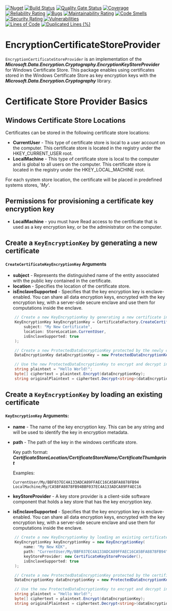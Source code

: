 [![Nuget](https://img.shields.io/nuget/v/Xtrimmer.KeyStoreProvider.Certificate)](https://www.nuget.org/packages/Xtrimmer.KeyStoreProvider.Certificate/0.2.0-pre)
[![Build Status](https://dev.azure.com/Xtrimmer/EncryptionCertificateStoreProvider/_apis/build/status/Xtrimmer.EncryptionCertificateStoreProvider?branchName=master)](https://dev.azure.com/Xtrimmer/EncryptionCertificateStoreProvider/_build/latest?definitionId=4&branchName=master)
[![Quality Gate Status](https://sonarcloud.io/api/project_badges/measure?project=Xtrimmer_EncryptionCertificateStoreProvider&metric=alert_status)](https://sonarcloud.io/dashboard?id=Xtrimmer_EncryptionCertificateStoreProvider)
[![Coverage](https://sonarcloud.io/api/project_badges/measure?project=Xtrimmer_EncryptionCertificateStoreProvider&metric=coverage)](https://sonarcloud.io/dashboard?id=Xtrimmer_EncryptionCertificateStoreProvider)  
[![Reliability Rating](https://sonarcloud.io/api/project_badges/measure?project=Xtrimmer_EncryptionCertificateStoreProvider&metric=reliability_rating)](https://sonarcloud.io/dashboard?id=Xtrimmer_EncryptionCertificateStoreProvider)
[![Bugs](https://sonarcloud.io/api/project_badges/measure?project=Xtrimmer_EncryptionCertificateStoreProvider&metric=bugs)](https://sonarcloud.io/dashboard?id=Xtrimmer_EncryptionCertificateStoreProvider)
[![Maintainability Rating](https://sonarcloud.io/api/project_badges/measure?project=Xtrimmer_EncryptionCertificateStoreProvider&metric=sqale_rating)](https://sonarcloud.io/dashboard?id=Xtrimmer_EncryptionCertificateStoreProvider)
[![Code Smells](https://sonarcloud.io/api/project_badges/measure?project=Xtrimmer_EncryptionCertificateStoreProvider&metric=code_smells)](https://sonarcloud.io/dashboard?id=Xtrimmer_EncryptionCertificateStoreProvider)
[![Security Rating](https://sonarcloud.io/api/project_badges/measure?project=Xtrimmer_EncryptionCertificateStoreProvider&metric=security_rating)](https://sonarcloud.io/dashboard?id=Xtrimmer_EncryptionCertificateStoreProvider)
[![Vulnerabilities](https://sonarcloud.io/api/project_badges/measure?project=Xtrimmer_EncryptionCertificateStoreProvider&metric=vulnerabilities)](https://sonarcloud.io/dashboard?id=Xtrimmer_EncryptionCertificateStoreProvider)  
[![Lines of Code](https://sonarcloud.io/api/project_badges/measure?project=Xtrimmer_EncryptionCertificateStoreProvider&metric=ncloc)](https://sonarcloud.io/dashboard?id=Xtrimmer_EncryptionCertificateStoreProvider)
[![Duplicated Lines (%)](https://sonarcloud.io/api/project_badges/measure?project=Xtrimmer_EncryptionCertificateStoreProvider&metric=duplicated_lines_density)](https://sonarcloud.io/dashboard?id=Xtrimmer_EncryptionCertificateStoreProvider)

# EncryptionCertificateStoreProvider

`EncryptionCertificateStoreProvider` is an implementation of the ***Microsoft.Data.Encryption.Cryptography.EncryptionKeyStoreProvider*** for Windows Certificate Store. 
This package enables using certificates stored in the Windows Certificate Store as key encryption keys with the ***Microsoft.Data.Encryption.Cryptography*** library.

# Certificate Store Provider Basics
## Windows Certificate  Store Locations
Certificates can be stored in the following certificate store locations:
- **CurrentUser** - This type of certificate store is local to a user account on the computer. This certificate store is located in the registry under the HKEY_CURRENT_USER root.
- **LocalMachine** - This type of certificate store is local to the computer and is global to all users on the computer. This certificate store is located in the registry under the HKEY_LOCAL_MACHINE root.

For each system store location, the certificate will be placed in predefined systems stores, '*My*'.
## Permissions for provisioning a certificate key encryption key
- **LocalMachine** - you must have Read access to the certificate that is used as a key encryption key, or be the administrator on the computer.


## Create a `KeyEncryptionKey` by generating a new certificate
#### `CreateCertificateKeyEncryptionKey` Arguments
- **subject** - Represents the distinguished name of the entity associated with the public key contained in the certificate.
- **location** - Specifies the location of the certificate store.
- **isEnclaveSupported** - Specifies that the key encryption key is enclave-enabled. You can share all data encryption keys, encrypted with the key encryption key, with a server-side secure enclave and use them for computations inside the enclave.

```csharp
    // Create a new KeyEncryptionKey by generating a new certificate in the CurrentUser location.
    KeyEncryptionKey keyEncryptionKey = CertificateFactory.CreateCertificateKeyEncryptionKey(
        subject: "My New Certificate", 
        location: StoreLocation.CurrentUser, 
        isEnclaveSupported: true
    );

    // Create a new ProtectedDataEncryptionKey protected by the newly created certificate KeyEncryptionKey.
    DataEncryptionKey dataEncryptionKey = new ProtectedDataEncryptionKey("My new DEK", keyEncryptionKey);

    // Use the new ProtectedDataEncryptionKey to encrypt and decrypt information.
    string plaintext = "Hello World!";
    byte[] ciphertext = plaintext.Encrypt(dataEncryptionKey);
    string originalPlaintext = ciphertext.Decrypt<string>(dataEncryptionKey); 
```

## Create a `KeyEncryptionKey` by loading an existing certificate
#### `KeyEncryptionKey` Arguments:
- **name** - The name of the key encryption key. This can be any string and will be used to identify the key in encryption metadata.
- **path** - The path of the key in the windows certificate store. 

    Key path format: ***CertificateStoreLocation/CertificateStoreName/CertificateThumbprint***
    
    Examples:
    ```
    CurrentUser/My/BBF037EC4A133ADCA89FFAEC16CA5BFA8878FB94
    LocalMachine/My/CA5BFA8878FB94BBF037EC4A133ADCA89FFAEC16
    ``` 
- **keyStoreProvider** - A key store provider is a client-side software component that holds a key store that has the key encryption key.
- **isEnclaveSupported** - Specifies that the key encryption key is enclave-enabled. You can share all data encryption keys, encrypted with the key encryption key, with a server-side secure enclave and use them for computations inside the enclave.

```csharp
    // Create a new KeyEncryptionKey by loading an existing certificate in the CurrentUser location.
    KeyEncryptionKey keyEncryptionKey = new KeyEncryptionKey(
        name: "My New KEK", 
        path: "CurrentUser/My/BBF037EC4A133ADCA89FFAEC16CA5BFA8878FB94", 
        keyStoreProvider: new CertificateKeyStoreProvider(), 
        isEnclaveSupported: true
    );

    // Create a new ProtectedDataEncryptionKey protected by the certificate KeyEncryptionKey.
    DataEncryptionKey dataEncryptionKey = new ProtectedDataEncryptionKey(name: "My new DEK", keyEncryptionKey);

    // Use the new ProtectedDataEncryptionKey to encrypt and decrypt information.
    string plaintext = "Hello World!";
    byte[] ciphertext = plaintext.Encrypt(dataEncryptionKey);
    string originalPlaintext = ciphertext.Decrypt<string>(dataEncryptionKey); 
```
